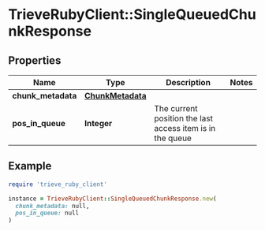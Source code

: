 # TrieveRubyClient::SingleQueuedChunkResponse

## Properties

| Name | Type | Description | Notes |
| ---- | ---- | ----------- | ----- |
| **chunk_metadata** | [**ChunkMetadata**](ChunkMetadata.md) |  |  |
| **pos_in_queue** | **Integer** | The current position the last access item is in the queue |  |

## Example

```ruby
require 'trieve_ruby_client'

instance = TrieveRubyClient::SingleQueuedChunkResponse.new(
  chunk_metadata: null,
  pos_in_queue: null
)
```

